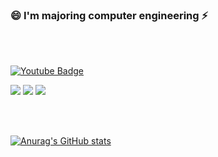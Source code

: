 ### 😄 I'm majoring computer engineering ⚡
</br>
</br>

[![Youtube Badge](https://img.shields.io/badge/Youtube-ff0000?style=flat-square&logo=youtube&link=https://www.youtube.com/c/kyleschool)](https://www.youtube.com/c/kyleschool)
</br>


<a href="https://github.com/chopinballadeno4" target="_blank"><img src="https://img.shields.io/badge/Java-FF3E00?style=flat-square&logo=Java&logoColor=white"/></a>
<a href="https://github.com/chopinballadeno4" target="_blank"><img src="https://img.shields.io/badge/Python-6FDA44?style=flat-square&logo=Python&logoColor=white"/></a> 
<a href="https://github.com/chopinballadeno4" target="_blank"><img src="https://img.shields.io/badge/C++-00599C?style=flat-square&logo=c%2B%2B&logoColor=white"/></a> 


</br>
</br>


[![Anurag's GitHub stats](https://github-readme-stats.vercel.app/api?username=chopinballadeno4)](https://github.com/anuraghazra/github-readme-stats)


<!--
**chopinballadeno4/chopinballadeno4** is a ✨ _special_ ✨ repository because its `README.md` (this file) appears on your GitHub profile.

Here are some ideas to get you started:

- 🔭 I’m currently working on ...
- 🌱 I’m currently learning ...
- 👯 I’m looking to collaborate on ...
- 🤔 I’m looking for help with ...
- 💬 Ask me about ...
- 📫 How to reach me: ...
- 😄 Pronouns: ...
- ⚡ Fun fact: ...
-->
